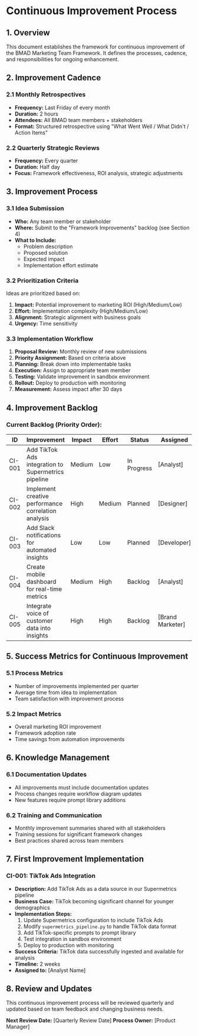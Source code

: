 # Continuous Improvement Process

## 1. Overview

This document establishes the framework for continuous improvement of the BMAD Marketing Team Framework. It defines the processes, cadence, and responsibilities for ongoing enhancement.

## 2. Improvement Cadence

### 2.1 Monthly Retrospectives

- **Frequency:** Last Friday of every month
- **Duration:** 2 hours
- **Attendees:** All BMAD team members + stakeholders
- **Format:** Structured retrospective using "What Went Well / What Didn't / Action Items"

### 2.2 Quarterly Strategic Reviews

- **Frequency:** Every quarter
- **Duration:** Half day
- **Focus:** Framework effectiveness, ROI analysis, strategic adjustments

## 3. Improvement Process

### 3.1 Idea Submission

- **Who:** Any team member or stakeholder
- **Where:** Submit to the "Framework Improvements" backlog (see Section 4)
- **What to Include:**
  - Problem description
  - Proposed solution
  - Expected impact
  - Implementation effort estimate

### 3.2 Prioritization Criteria

Ideas are prioritized based on:

1. **Impact:** Potential improvement to marketing ROI (High/Medium/Low)
2. **Effort:** Implementation complexity (High/Medium/Low)
3. **Alignment:** Strategic alignment with business goals
4. **Urgency:** Time sensitivity

### 3.3 Implementation Workflow

1. **Proposal Review:** Monthly review of new submissions
2. **Priority Assignment:** Based on criteria above
3. **Planning:** Break down into implementable tasks
4. **Execution:** Assign to appropriate team member
5. **Testing:** Validate improvement in sandbox environment
6. **Rollout:** Deploy to production with monitoring
7. **Measurement:** Assess impact after 30 days

## 4. Improvement Backlog

### Current Backlog (Priority Order):

| ID     | Improvement                                         | Impact | Effort | Status      | Assigned         |
| ------ | --------------------------------------------------- | ------ | ------ | ----------- | ---------------- |
| CI-001 | Add TikTok Ads integration to Supermetrics pipeline | Medium | Low    | In Progress | [Analyst]        |
| CI-002 | Implement creative performance correlation analysis | High   | Medium | Planned     | [Designer]       |
| CI-003 | Add Slack notifications for automated insights      | Low    | Low    | Planned     | [Developer]      |
| CI-004 | Create mobile dashboard for real-time metrics       | Medium | High   | Backlog     | [Analyst]        |
| CI-005 | Integrate voice of customer data into insights      | High   | High   | Backlog     | [Brand Marketer] |

## 5. Success Metrics for Continuous Improvement

### 5.1 Process Metrics

- Number of improvements implemented per quarter
- Average time from idea to implementation
- Team satisfaction with improvement process

### 5.2 Impact Metrics

- Overall marketing ROI improvement
- Framework adoption rate
- Time savings from automation improvements

## 6. Knowledge Management

### 6.1 Documentation Updates

- All improvements must include documentation updates
- Process changes require workflow diagram updates
- New features require prompt library additions

### 6.2 Training and Communication

- Monthly improvement summaries shared with all stakeholders
- Training sessions for significant framework changes
- Best practices shared across team members

## 7. First Improvement Implementation

### CI-001: TikTok Ads Integration

- **Description:** Add TikTok Ads as a data source in our Supermetrics pipeline
- **Business Case:** TikTok becoming significant channel for younger demographics
- **Implementation Steps:**
  1. Update Supermetrics configuration to include TikTok Ads
  2. Modify `supermetrics_pipeline.py` to handle TikTok data format
  3. Add TikTok-specific prompts to prompt library
  4. Test integration in sandbox environment
  5. Deploy to production with monitoring
- **Success Criteria:** TikTok data successfully ingested and available for analysis
- **Timeline:** 2 weeks
- **Assigned to:** [Analyst Name]

## 8. Review and Updates

This continuous improvement process will be reviewed quarterly and updated based on team feedback and changing business needs.

**Next Review Date:** [Quarterly Review Date]
**Process Owner:** [Product Manager]
